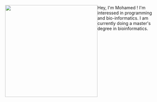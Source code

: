 <img style="float: left;" src="https://media.tenor.com/dHk-LfzHrtwAAAAi/linux-computer.gif" width="300">
Hey, I'm Mohamed !
I'm interessed in programming and bio-informatics. 
I am currently doing a master's degree in bioinformatics.
